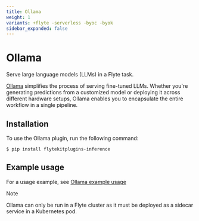 ```yaml
---
title: Ollama
weight: 1
variants: +flyte -serverless -byoc -byok
sidebar_expanded: false
---
```


# Ollama

Serve large language models (LLMs) in a Flyte task.

[Ollama](https://ollama.com/) simplifies the process of serving fine-tuned LLMs.
Whether you're generating predictions from a customized model or deploying it across different hardware setups,
Ollama enables you to encapsulate the entire workflow in a single pipeline.

## Installation

To use the Ollama plugin, run the following command:

```shell
$ pip install flytekitplugins-inference
```

## Example usage

For a usage example, see [Ollama example usage](./serve_llm)

> [!NOTE]
> Ollama can only be run in a Flyte cluster as it must be deployed as a sidecar service in a Kubernetes pod.
